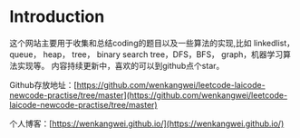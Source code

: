 # Introduction

这个网站主要用于收集和总结coding的题目以及一些算法的实现,比如 linkedlist， queue， heap， tree， binary search tree，DFS，BFS， graph，机器学习算法实现等。 内容持续更新中，喜欢的可以到github点个star。

Github存放地址：[https://github.com/wenkangwei/leetcode-laicode-newcode-practise/tree/master](https://github.com/wenkangwei/leetcode-laicode-newcode-practise/tree/master)

个人博客：[https://wenkangwei.github.io/](https://wenkangwei.github.io/)

